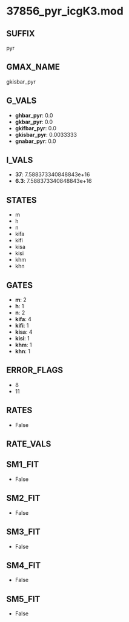 # 37856_pyr_icgK3.mod

## SUFFIX

pyr

## GMAX_NAME

gkisbar_pyr

## G_VALS

- **ghbar_pyr**: 0.0
- **gkbar_pyr**: 0.0
- **gkifbar_pyr**: 0.0
- **gkisbar_pyr**: 0.0033333
- **gnabar_pyr**: 0.0

## I_VALS

- **37**: 7.588373340848843e+16
- **6.3**: 7.588373340848843e+16

## STATES

- m
- h
- n
- kifa
- kifi
- kisa
- kisi
- khm
- khn

## GATES

- **m**: 2
- **h**: 1
- **n**: 2
- **kifa**: 4
- **kifi**: 1
- **kisa**: 4
- **kisi**: 1
- **khm**: 1
- **khn**: 1

## ERROR_FLAGS

- 8
- 11

## RATES

- False

## RATE_VALS


## SM1_FIT

- False

## SM2_FIT

- False

## SM3_FIT

- False

## SM4_FIT

- False

## SM5_FIT

- False

